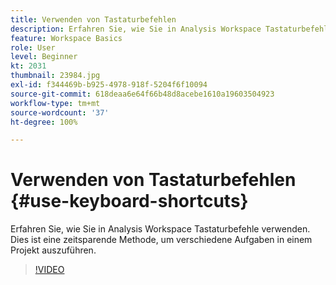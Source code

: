 ```yaml
---
title: Verwenden von Tastaturbefehlen
description: Erfahren Sie, wie Sie in Analysis Workspace Tastaturbefehle verwenden
feature: Workspace Basics
role: User
level: Beginner
kt: 2031
thumbnail: 23984.jpg
exl-id: f344469b-b925-4978-918f-5204f6f10094
source-git-commit: 618deaa6e64f66b48d8acebe1610a19603504923
workflow-type: tm+mt
source-wordcount: '37'
ht-degree: 100%

---
```


# Verwenden von Tastaturbefehlen {#use-keyboard-shortcuts}

Erfahren Sie, wie Sie in Analysis Workspace Tastaturbefehle verwenden. Dies ist eine zeitsparende Methode, um verschiedene Aufgaben in einem Projekt auszuführen.

>[!VIDEO](https://video.tv.adobe.com/v/23984/?quality=12&learn=on)
